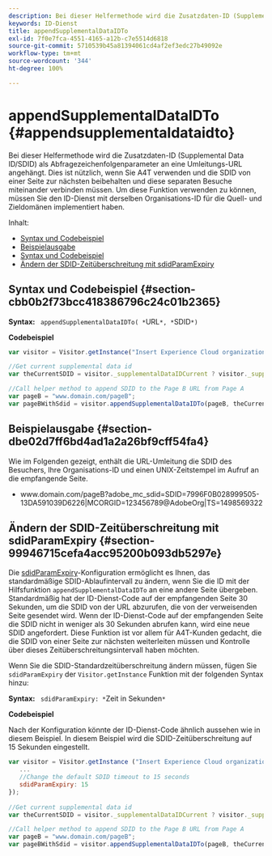 ```yaml
---
description: Bei dieser Helfermethode wird die Zusatzdaten-ID (Supplemental Data ID/SDID) als Abfragezeichenfolgenparameter an eine Umleitungs-URL angehängt. Dies ist nützlich, wenn Sie A4T verwenden und die SDID von einer Seite zur nächsten beibehalten und diese separaten Besuche miteinander verbinden müssen. Um diese Funktion verwenden zu können, müssen Sie den ID-Dienst mit derselben Organisations-ID für die Quell- und Zieldomänen implementiert haben.
keywords: ID-Dienst
title: appendSupplementalDataIDTo
exl-id: 7f0e7fca-4551-4165-a12b-c7e5514d6818
source-git-commit: 5710539b45a81394061cd4af2ef3edc27b49092e
workflow-type: tm+mt
source-wordcount: '344'
ht-degree: 100%

---
```


# appendSupplementalDataIDTo {#appendsupplementaldataidto}

Bei dieser Helfermethode wird die Zusatzdaten-ID (Supplemental Data ID/SDID) als Abfragezeichenfolgenparameter an eine Umleitungs-URL angehängt. Dies ist nützlich, wenn Sie A4T verwenden und die SDID von einer Seite zur nächsten beibehalten und diese separaten Besuche miteinander verbinden müssen. Um diese Funktion verwenden zu können, müssen Sie den ID-Dienst mit derselben Organisations-ID für die Quell- und Zieldomänen implementiert haben.

Inhalt:

<ul class="simplelist"> 
 <li> <a href="../../library/get-set/appendsupplementaldataidto.md#section-cbb0b2f73bcc418386796c24c01b2365" format="dita" scope="local"> Syntax und Codebeispiel </a> </li> 
 <li> <a href="../../library/get-set/appendsupplementaldataidto.md#section-dbe02d7ff6bd4ad1a2a26bf9cff54fa4" format="dita" scope="local"> Beispielausgabe </a> </li> 
 <li> <a href="../../library/get-set/appendsupplementaldataidto.md#section-cbb0b2f73bcc418386796c24c01b2365" format="dita" scope="local"> Syntax und Codebeispiel </a> </li> 
 <li> <a href="../../library/get-set/appendsupplementaldataidto.md#section-99946715cefa4acc95200b093db5297e" format="dita" scope="local"> Ändern der SDID-Zeitüberschreitung mit sdidParamExpiry </a> </li> 
</ul>

## Syntax und Codebeispiel {#section-cbb0b2f73bcc418386796c24c01b2365}

**Syntax:** ` appendSupplementalDataIDTo( *`URL`*, *`SDID`*)`

**Codebeispiel**

```js
var visitor = Visitor.getInstance("Insert Experience Cloud organization ID here"); 

//Get current supplemental data id
var theCurrentSDID = visitor._supplementalDataIDCurrent ? visitor._supplementalDataIDCurrent : "";

//Call helper method to append SDID to the Page B URL from Page A 
var pageB = "www.domain.com/pageB"; 
var pageBWithSdid = visitor.appendSupplementalDataIDTo(pageB, theCurrentSDID));
```

## Beispielausgabe {#section-dbe02d7ff6bd4ad1a2a26bf9cff54fa4}

Wie im Folgenden gezeigt, enthält die URL-Umleitung die SDID des Besuchers, Ihre Organisations-ID und einen UNIX-Zeitstempel im Aufruf an die empfangende Seite.

<ul class="simplelist"> 
 <li> <span class="codeph"> www.domain.com/pageB?adobe_mc_sdid=SDID=7996F0B028999505-13DA591039D6226|MCORGID=123456789@AdobeOrg|TS=1498569322 </span> </li> 
</ul>

## Ändern der SDID-Zeitüberschreitung mit sdidParamExpiry {#section-99946715cefa4acc95200b093db5297e}

Die [sdidParamExpiry](../../library/function-vars/sdidparamexpiry.md#reference-cef3fd03c43b4772b2422e220b40a458)-Konfiguration ermöglicht es Ihnen, das standardmäßige SDID-Ablaufintervall zu ändern, wenn Sie die ID mit der Hilfsfunktion `appendSupplementalDataIDTo` an eine andere Seite übergeben. Standardmäßig hat der ID-Dienst-Code auf der empfangenden Seite 30 Sekunden, um die SDID von der URL abzurufen, die von der verweisenden Seite gesendet wird. Wenn der ID-Dienst-Code auf der empfangenden Seite die SDID nicht in weniger als 30 Sekunden abrufen kann, wird eine neue SDID angefordert. Diese Funktion ist vor allem für A4T-Kunden gedacht, die die SDID von einer Seite zur nächsten weiterleiten müssen und Kontrolle über dieses Zeitüberschreitungsintervall haben möchten.

Wenn Sie die SDID-Standardzeitüberschreitung ändern müssen, fügen Sie `sdidParamExpiry` der `Visitor.getInstance` Funktion mit der folgenden Syntax hinzu:

**Syntax:** ` sdidParamExpiry: *`Zeit in Sekunden`*`

**Codebeispiel**

Nach der Konfiguration könnte der ID-Dienst-Code ähnlich aussehen wie in diesem Beispiel. In diesem Beispiel wird die SDID-Zeitüberschreitung auf 15 Sekunden eingestellt.

```js
var visitor = Visitor.getInstance ("Insert Experience Cloud organization ID here",{ 
   ... 
   //Change the default SDID timeout to 15 seconds 
   sdidParamExpiry: 15 
}); 
 
//Get current supplemental data id
var theCurrentSDID = visitor._supplementalDataIDCurrent ? visitor._supplementalDataIDCurrent : "";

//Call helper method to append SDID to the Page B URL from Page A 
var pageB = "www.domain.com/pageB"; 
var pageBWithSdid = visitor.appendSupplementalDataIDTo(pageB, theCurrentSDID)); 
```
